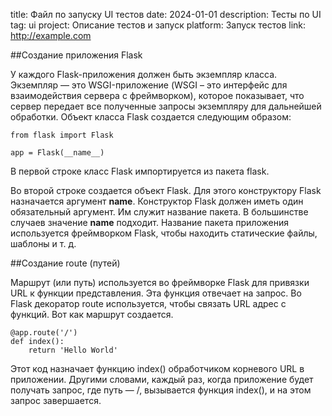 ﻿title: Файл по запуску UI тестов
date: 2024-01-01
description: Тесты по UI
tag: ui
project: Описание тестов и запуск
platform: Запуск тестов
link: http://example.com

##Создание приложения Flask

У каждого Flask-приложения должен быть экземпляр класса. Экземпляр — это WSGI-приложение (WSGI – это интерфейс для взаимодействия сервера с фреймворком), которое показывает, что сервер передает все полученные запросы экземпляру для дальнейшей обработки. Объект класса Flask создается следующим образом:

	from flask import Flask

	app = Flask(__name__)

В первой строке класс Flask импортируется из пакета flask.

Во второй строке создается объект Flask. Для этого конструктору Flask назначается аргумент __name__. Конструктор Flask должен иметь один обязательный аргумент. Им служит название пакета. В большинстве случаев значение __name__ подходит. Название пакета приложения используется фреймворком Flask, чтобы находить статические файлы, шаблоны и т. д.

##Создание route (путей)

Маршрут (или путь) используется во фреймворке Flask для привязки URL к функции представления. Эта функция отвечает на запрос. Во Flask декоратор route используется, чтобы связать URL адрес с функций. Вот как маршрут создается.

	@app.route('/')
	def index():
	    return 'Hello World'

Этот код назначает функцию index() обработчиком корневого URL в приложении. Другими словами, каждый раз, когда приложение будет получать запрос, где путь — /, вызывается функция index(), и на этом запрос завершается.